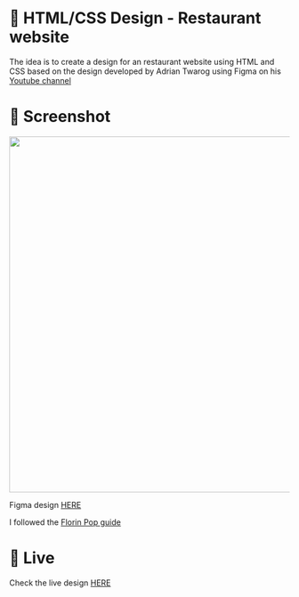 # 🎨 HTML/CSS Design - Restaurant website

The idea is to create a design for an restaurant website using HTML and CSS based on the design developed by Adrian Twarog using Figma on his [Youtube channel](https://www.youtube.com/watch?v=lf_vL-TNOEk)

# 📸 Screenshot
<img src="https://storage.googleapis.com/rfribeiro-websites-design/restaurant-design/Restaurant.jpg" width="640">


Figma design [HERE](https://www.figma.com/file/QmyHjqAZ49tuncZq1kDhK7/10-Website-Designs-in-1-hour---Design-Challenge?node-id=1%3A158)

I followed the [Florin Pop guide](https://www.youtube.com/watch?v=Rz-rey4Q1bw)


# 🚀 Live

Check the live design [HERE](https://storage.googleapis.com/rfribeiro-websites-design/restaurant-design/index.html)